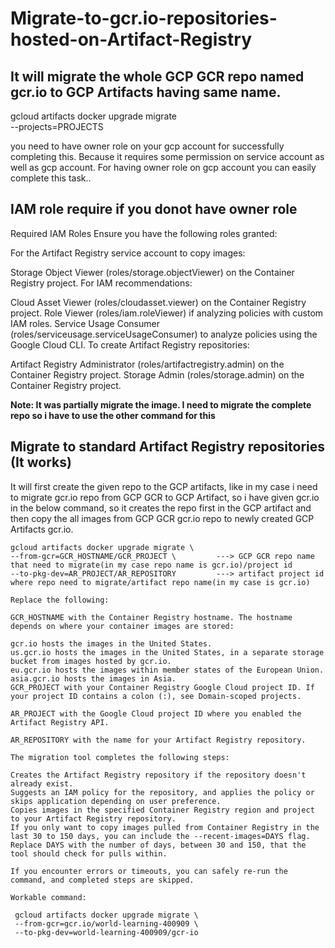 # Migrate-to-gcr.io-repositories-hosted-on-Artifact-Registry

## It will migrate the whole GCP GCR repo named gcr.io to GCP Artifacts having same name.
  
  gcloud artifacts docker upgrade migrate \
        --projects=PROJECTS

  you need to have owner role on your gcp account for successfully completing this. Because it requires some permission on service account as well as gcp account. For having owner role on gcp account you can easily complete this task..


## IAM role require if you donot have owner role 

  Required IAM Roles
  Ensure you have the following roles granted:
  
  For the Artifact Registry service account to copy images:
  
  Storage Object Viewer (roles/storage.objectViewer) on the Container Registry project.
  For IAM recommendations:
  
  Cloud Asset Viewer (roles/cloudasset.viewer) on the Container Registry project.
  Role Viewer (roles/iam.roleViewer) if analyzing policies with custom IAM roles.
  Service Usage Consumer (roles/serviceusage.serviceUsageConsumer) to analyze policies using the Google Cloud CLI.
  To create Artifact Registry repositories:
  
  Artifact Registry Administrator (roles/artifactregistry.admin) on the Container Registry project.
  Storage Admin (roles/storage.admin) on the Container Registry project.

**Note: It was partially migrate the image. I need to migrate the complete repo so i have to use the other command for this**   

## Migrate to standard Artifact Registry repositories (It works)

   It will first create the given repo to the GCP artifacts, like in my case i need to migrate gcr.io repo from GCP GCR to GCP Artifact, so i have given gcr.io in the below command, so it creates the repo first in the GCP artifact and then copy the all images from GCP GCR gcr.io repo to newly created GCP Artifacts gcr.io.

    gcloud artifacts docker upgrade migrate \
    --from-gcr=GCR_HOSTNAME/GCR_PROJECT \         ---> GCP GCR repo name that need to migrate(in my case repo name is gcr.io)/project id
    --to-pkg-dev=AR_PROJECT/AR_REPOSITORY         ---> artifact project id where repo need to migrate/artifact repo name(in my case is gcr.io)
    
    Replace the following:
    
    GCR_HOSTNAME with the Container Registry hostname. The hostname depends on where your container images are stored:
    
    gcr.io hosts the images in the United States.
    us.gcr.io hosts the images in the United States, in a separate storage bucket from images hosted by gcr.io.
    eu.gcr.io hosts the images within member states of the European Union.
    asia.gcr.io hosts the images in Asia.
    GCR_PROJECT with your Container Registry Google Cloud project ID. If your project ID contains a colon (:), see Domain-scoped projects.
    
    AR_PROJECT with the Google Cloud project ID where you enabled the Artifact Registry API.
    
    AR_REPOSITORY with the name for your Artifact Registry repository.
    
    The migration tool completes the following steps:
    
    Creates the Artifact Registry repository if the repository doesn't already exist.
    Suggests an IAM policy for the repository, and applies the policy or skips application depending on user preference.
    Copies images in the specified Container Registry region and project to your Artifact Registry repository.
    If you only want to copy images pulled from Container Registry in the last 30 to 150 days, you can include the --recent-images=DAYS flag. Replace DAYS with the number of days, between 30 and 150, that the tool should check for pulls within.
    
    If you encounter errors or timeouts, you can safely re-run the command, and completed steps are skipped.

    Workable command:

     gcloud artifacts docker upgrade migrate \
     --from-gcr=gcr.io/world-learning-400909 \
     --to-pkg-dev=world-learning-400909/gcr-io
    
